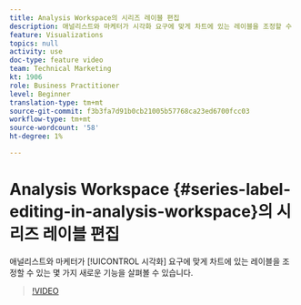 ```yaml
---
title: Analysis Workspace의 시리즈 레이블 편집
description: 애널리스트와 마케터가 시각화 요구에 맞게 차트에 있는 레이블을 조정할 수 있는 몇 가지 새로운 기능을 살펴볼 수 있습니다.
feature: Visualizations
topics: null
activity: use
doc-type: feature video
team: Technical Marketing
kt: 1906
role: Business Practitioner
level: Beginner
translation-type: tm+mt
source-git-commit: f3b3fa7d91b0cb21005b57768ca23ed6700fcc03
workflow-type: tm+mt
source-wordcount: '58'
ht-degree: 1%

---
```



# Analysis Workspace {#series-label-editing-in-analysis-workspace}의 시리즈 레이블 편집

애널리스트와 마케터가 [!UICONTROL 시각화] 요구에 맞게 차트에 있는 레이블을 조정할 수 있는 몇 가지 새로운 기능을 살펴볼 수 있습니다.

>[!VIDEO](https://video.tv.adobe.com/v/23728/?quality=12)
